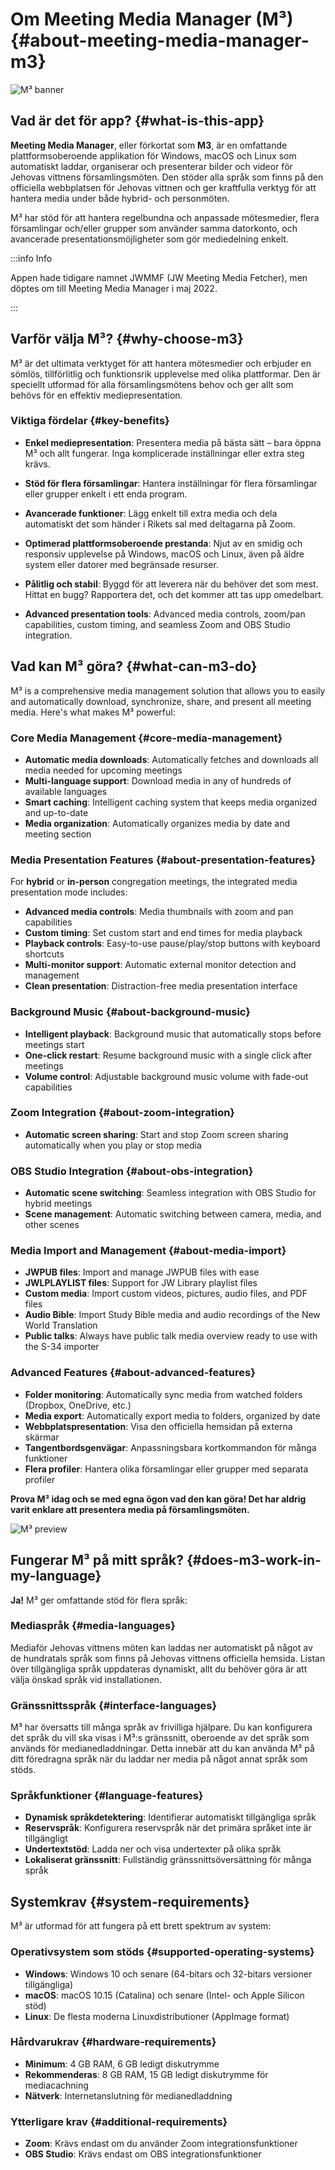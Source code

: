 # Om Meeting Media Manager (M³) {#about-meeting-media-manager-m3}

![M³ banner](./../assets/m3-banner.png)

## Vad är det för app? {#what-is-this-app}

**Meeting Media Manager**, eller förkortat som **M3**, är en omfattande plattformsoberoende applikation för Windows, macOS och Linux som automatiskt laddar, organiserar och presenterar bilder och videor för Jehovas vittnens församlingsmöten. Den stöder alla språk som finns på den officiella webbplatsen för Jehovas vittnen och ger kraftfulla verktyg för att hantera media under både hybrid- och personmöten.

M³ har stöd för att hantera regelbundna och anpassade mötesmedier, flera församlingar och/eller grupper som använder samma datorkonto, och avancerade presentationsmöjligheter som gör mediedelning enkelt.

:::info Info

Appen hade tidigare namnet JWMMF (JW Meeting Media Fetcher), men döptes om till Meeting Media Manager i maj 2022.

:::

## Varför välja M³? {#why-choose-m3}

M³ är det ultimata verktyget för att hantera mötesmedier och erbjuder en sömlös, tillförlitlig och funktionsrik upplevelse med olika plattformar. Den är speciellt utformad för alla församlingsmötens behov och ger allt som behövs för en effektiv mediepresentation.

### Viktiga fördelar {#key-benefits}

- **Enkel mediepresentation**: Presentera media på bästa sätt – bara öppna M³ och allt fungerar. Inga komplicerade inställningar eller extra steg krävs.

- **Stöd för flera församlingar**: Hantera inställningar för flera församlingar eller grupper enkelt i ett enda program.

- **Avancerade funktioner**: Lägg enkelt till extra media och dela automatiskt det som händer i Rikets sal med deltagarna på Zoom.

- **Optimerad plattformsoberoende prestanda**: Njut av en smidig och responsiv upplevelse på Windows, macOS och Linux, även på äldre system eller datorer med begränsade resurser.

- **Pålitlig och stabil**: Byggd för att leverera när du behöver det som mest. Hittat en bugg? Rapportera det, och det kommer att tas upp omedelbart.

- **Advanced presentation tools**: Advanced media controls, zoom/pan capabilities, custom timing, and seamless Zoom and OBS Studio integration.

## Vad kan M³ göra? {#what-can-m3-do}

M³ is a comprehensive media management solution that allows you to easily and automatically download, synchronize, share, and present all meeting media. Here's what makes M³ powerful:

### Core Media Management {#core-media-management}

- **Automatic media downloads**: Automatically fetches and downloads all media needed for upcoming meetings
- **Multi-language support**: Download media in any of hundreds of available languages
- **Smart caching**: Intelligent caching system that keeps media organized and up-to-date
- **Media organization**: Automatically organizes media by date and meeting section

### Media Presentation Features {#about-presentation-features}

For **hybrid** or **in-person** congregation meetings, the integrated media presentation mode includes:

- **Advanced media controls**: Media thumbnails with zoom and pan capabilities
- **Custom timing**: Set custom start and end times for media playback
- **Playback controls**: Easy-to-use pause/play/stop buttons with keyboard shortcuts
- **Multi-monitor support**: Automatic external monitor detection and management
- **Clean presentation**: Distraction-free media presentation interface

### Background Music {#about-background-music}

- **Intelligent playback**: Background music that automatically stops before meetings start
- **One-click restart**: Resume background music with a single click after meetings
- **Volume control**: Adjustable background music volume with fade-out capabilities

### Zoom Integration {#about-zoom-integration}

- **Automatic screen sharing**: Start and stop Zoom screen sharing automatically when you play or stop media

### OBS Studio Integration {#about-obs-integration}

- **Automatic scene switching**: Seamless integration with OBS Studio for hybrid meetings
- **Scene management**: Automatic switching between camera, media, and other scenes

### Media Import and Management {#about-media-import}

- **JWPUB files**: Import and manage JWPUB files with ease
- **JWLPLAYLIST files**: Support for JW Library playlist files
- **Custom media**: Import custom videos, pictures, audio files, and PDF files
- **Audio Bible**: Import Study Bible media and audio recordings of the New World Translation
- **Public talks**: Always have public talk media overview ready to use with the S-34 importer

### Advanced Features {#about-advanced-features}

- **Folder monitoring**: Automatically sync media from watched folders (Dropbox, OneDrive, etc.)
- **Media export**: Automatically export media to folders, organized by date
- **Webbplatspresentation**: Visa den officiella hemsidan på externa skärmar
- **Tangentbordsgenvägar**: Anpassningsbara kortkommandon för många funktioner
- **Flera profiler**: Hantera olika församlingar eller grupper med separata profiler

**Prova M³ idag och se med egna ögon vad den kan göra! Det har aldrig varit enklare att presentera media på församlingsmöten.**

![M³ preview](./../assets/m3-preview.png)

## Fungerar M³ på mitt språk? {#does-m3-work-in-my-language}

**Ja!** M³ ger omfattande stöd för flera språk:

### Mediaspråk {#media-languages}

Mediaför Jehovas vittnens möten kan laddas ner automatiskt på något av de hundratals språk som finns på Jehovas vittnens officiella hemsida. Listan över tillgängliga språk uppdateras dynamiskt, allt du behöver göra är att välja önskad språk vid installationen.

### Gränssnittsspråk {#interface-languages}

M³ har översatts till många språk av frivilliga hjälpare. Du kan konfigurera det språk du vill ska visas i M³:s gränssnitt, oberoende av det språk som används för medianedladdningar. Detta innebär att du kan använda M³ på ditt föredragna språk när du laddar ner media på något annat språk som stöds.

### Språkfunktioner {#language-features}

- **Dynamisk språkdetektering**: Identifierar automatiskt tillgängliga språk
- **Reservspråk**: Konfigurera reservspråk när det primära språket inte är tillgängligt
- **Undertextstöd**: Ladda ner och visa undertexter på olika språk
- **Lokaliserat gränssnitt**: Fullständig gränssnittsöversättning för många språk

## Systemkrav {#system-requirements}

M³ är utformad för att fungera på ett brett spektrum av system:

### Operativsystem som stöds {#supported-operating-systems}

- **Windows**: Windows 10 och senare (64-bitars och 32-bitars versioner tillgängliga)
- **macOS**: macOS 10.15 (Catalina) och senare (Intel- och Apple Silicon stöd)
- **Linux**: De flesta moderna Linuxdistributioner (AppImage format)

### Hårdvarukrav {#hardware-requirements}

- **Minimum**: 4 GB RAM, 6 GB ledigt diskutrymme
- **Rekommenderas**: 8 GB RAM, 15 GB ledigt diskutrymme för mediacachning
- **Nätverk**: Internetanslutning för medianedladdning

### Ytterligare krav {#additional-requirements}

- **Zoom**: Krävs endast om du använder Zoom integrationsfunktioner
- **OBS Studio**: Krävs endast om OBS integrationsfunktioner
